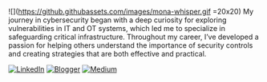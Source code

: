 ![](https://github.githubassets.com/images/mona-whisper.gif =20x20) My journey in cybersecurity began with a deep curiosity for exploring vulnerabilities in IT and OT systems, which led me to specialize in safeguarding critical infrastructure. Throughout my career, I’ve developed a passion for helping others understand the importance of security controls and creating strategies that are both effective and practical.

[![LinkedIn](https://img.shields.io/badge/Linkedin-%230077B5.svg?logo=linkedin&logoColor=white)](https://www.linkedin.com/in/garykongcybersecurity) [![Blogger](https://img.shields.io/badge/Blogger-%23FF5722.svg?logo=blogger&logoColor=white)](https://www.axcelsec.com) [![Medium](https://img.shields.io/badge/Medium-%23000000.svg?logo=medium&logoColor=white)](https://garykongcybersecurity.medium.com/) 
